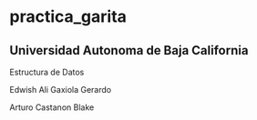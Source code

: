 # practica_garita

## Universidad Autonoma de Baja California
Estructura de Datos

Edwish Ali Gaxiola Gerardo

Arturo Castanon Blake
